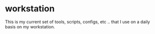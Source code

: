 # workstation
This is my current set of tools, scripts, configs, etc .. that I use on a daily basis on my workstation.
